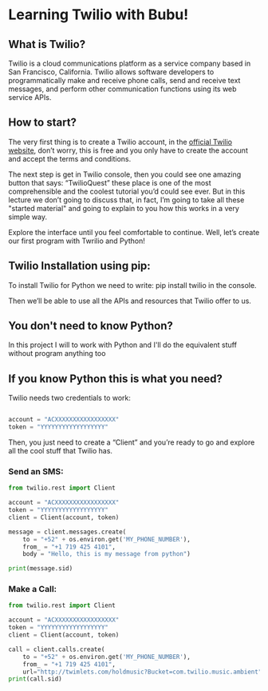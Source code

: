 # Learning Twilio with Bubu!

## What is Twilio?
Twilio is a cloud communications platform as a service company based in San Francisco, California. Twilio allows software developers to programmatically make and receive phone calls, send and receive text messages, and perform other communication functions using its web service APIs.

## How to start?
The very first thing is to create a Twilio account, in the [official Twilio website](https://www.twilio.com), don’t worry, this is free and you only have to create the account and accept the terms and conditions.

The next step is get in Twilio console, then you could see one amazing button that says: 
“TwilioQuest” these place is one of the most comprehensible and the coolest tutorial you’d could see ever. But in this lecture we don’t going to discuss that, in fact, I’m going to take all these "started material" and going to explain to you how this works in a very simple way.

Explore the interface until you feel comfortable to continue. Well, let’s create our first program with Twrilio and Python!

## Twilio Installation using pip:
To install Twilio for Python we need to write: 
	pip install twilio
in the console.

Then we’ll be able to use all the APIs and resources that Twilio offer to us.

## You don't need to know Python?
In this project I will to work with Python and I'll do the equivalent stuff without program anything too

## If you know Python this is what you need?
Twilio needs two credentials to work:

```python

account = "ACXXXXXXXXXXXXXXXXX"
token = "YYYYYYYYYYYYYYYYYY"

```

Then, you just need to create a “Client” and you’re ready to go and explore all the cool stuff that Twilio has. 

### Send an SMS:

```python
from twilio.rest import Client

account = "ACXXXXXXXXXXXXXXXXX"
token = "YYYYYYYYYYYYYYYYYY"
client = Client(account, token)

message = client.messages.create(
	to = "+52" + os.environ.get('MY_PHONE_NUMBER'),
	from_ = "+1 719 425 4101",
	body = "Hello, this is my message from python") 

print(message.sid)
```

### Make a Call:

```python
from twilio.rest import Client

account = "ACXXXXXXXXXXXXXXXXX"
token = "YYYYYYYYYYYYYYYYYY"
client = Client(account, token)

call = client.calls.create(
	to = "+52" + os.environ.get('MY_PHONE_NUMBER'),
	from_ = "+1 719 425 4101",
	url="http://twimlets.com/holdmusic?Bucket=com.twilio.music.ambient")
print(call.sid)
```